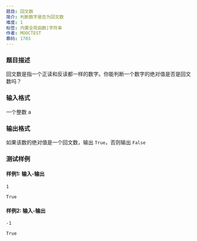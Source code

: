 ```yaml
---
题目: 回文数
简介: 判断数字是否为回文数
难度: 1
标签: 内置全局函数|字符串
作者: MOOCTEST
慕码: 1703
---
```


### 题目描述

回文数是指一个正读和反读都一样的数字。你能判断一个数字的绝对值是否是回文数吗？

### 输入格式

一个整数 a

### 输出格式

如果该数的绝对值是一个回文数，输出 `True`，否则输出 `False`

### 测试样例

#### 样例1: 输入-输出

```
1
```

```
True
```

#### 样例2: 输入-输出

```
-1
```

```
True
```

